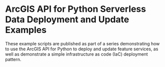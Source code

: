 # ArcGIS API for Python Serverless Data Deployment and Update Examples

These example scripts are published as part of a series demonstrating how to use the ArcGIS API for Python to deploy and update feature services, as well as demonstrate a simple infrastructure as code (IaC) deployment pattern.
